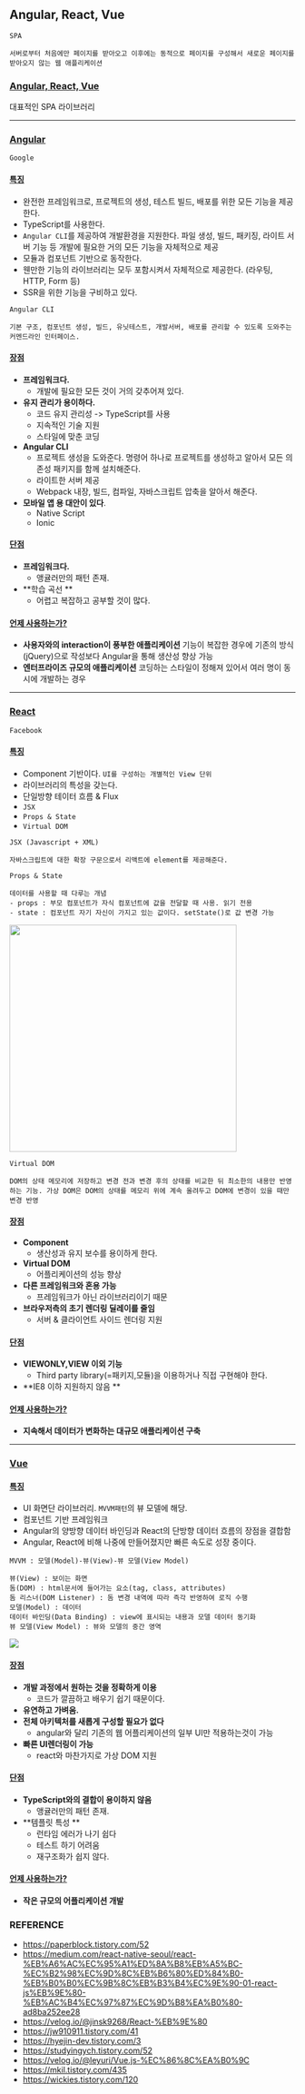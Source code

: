 ## Angular, React, Vue



~~~
SPA

서버로부터 처음에만 페이지를 받아오고 이후에는 동적으로 페이지를 구성해서 새로운 페이지를 받아오지 않는 웹 애플리케이션
~~~



### <u>Angular, React, Vue</u>

대표적인 SPA 라이브러리

***

### <u>Angular</u>

`Google`

#### <u>특징</u>

* 완전한 프레임워크로, 프로젝트의 생성, 테스트 빌드, 배포를 위한 모든 기능을 제공한다.
* TypeScript를 사용한다.
* `Angular CLI`를 제공하여 개발환경을 지원한다. 파일 생성, 빌드, 패키징, 라이트 서버 기능 등 개발에 필요한 거의 모든 기능을 자체적으로 제공
* 모듈과 컴포넌트 기반으로 동작한다.
* 웬만한 기능의 라이브러리는 모두 포함시켜서 자체적으로 제공한다.  (라우팅, HTTP, Form 등)
* SSR을 위한 기능을 구비하고 있다.

~~~
Angular CLI

기본 구조, 컴포넌트 생성, 빌드, 유닛테스트, 개발서버, 배포를 관리할 수 있도록 도와주는 커멘드라인 인터페이스.
~~~

#### <u>장점</u>

* **프레임워크다.**
  * 개발에 필요한 모든 것이 거의 갖추어져 있다.
* **유지 관리가 용이하다.**
  * 코드 유지 관리성 -> TypeScript를 사용
  * 지속적인 기술 지원
  * 스타일에 맞춘 코딩
* **Angular CLI**
  * 프로젝트 생성을 도와준다. 
    명령어 하나로 프로젝트를 생성하고 알아서 모든 의존성 패키지를 함께 설치해준다.
  * 라이트한 서버 제공
  * Webpack 내장,  빌드, 컴파일, 자바스크립트 압축을 알아서 해준다.
* **모바일 앱 용 대안이 있다**.
  * Native Script
  * Ionic

#### <u>단점</u>

* **프레임워크다.**
  * 앵귤러만의 패턴 존재.
* **학습 곡선 **
  * 어렵고 복잡하고 공부할 것이 많다.

#### <u>언제 사용하는가?</u>

* **사용자와의 interaction이 풍부한 애플리케이션**
  기능이 복잡한 경우에 기존의 방식(jQuery)으로 작성보다 Angular을 통해 생산성 향상 가능
* **엔터프라이즈 규모의 애플리케이션**
  코딩하는 스타일이 정해져 있어서 여러 명이 동시에 개발하는 경우

***

### <u>React</u>

`Facebook`

#### <u>특징</u>

* Component 기반이다. 
  `UI를 구성하는 개별적인 View 단위`
* 라이브러리의 특성을 갖는다.
* 단일방향 테이터 흐름 & Flux
* `JSX`
* `Props & State`
* `Virtual DOM`

~~~
JSX (Javascript + XML)

자바스크립트에 대한 확장 구문으로서 리액트에 element를 제공해준다.
~~~

~~~
Props & State

데이터를 사용할 때 다루는 개념
- props : 부모 컴포넌트가 자식 컴포넌트에 값을 전달할 때 사용. 읽기 전용 
- state : 컴포넌트 자기 자신이 가지고 있는 값이다. setState()로 값 변경 가능
~~~

<img width="400" src="C:\Users\jyb63\Desktop\취업스터디\1st\BJY\resource\props_state.jpg">

~~~
Virtual DOM

DOM의 상태 메모리에 저장하고 변경 전과 변경 후의 상태를 비교한 뒤 최소한의 내용만 반영하는 기능. 가상 DOM은 DOM의 상태를 메모리 위에 계속 올려두고 DOM에 변경이 있을 때만 변경 반영
~~~

#### <u>장점</u>

* **Component**
  * 생산성과 유지 보수를 용이하게 한다.
* **Virtual DOM**
  * 어플리케이션의 성능 향상
* **다른 프레임워크와 혼용 가능**
  * 프레임워크가 아닌 라이브러리이기 때문
* **브라우저측의 초기 렌더링 딜레이를 줄임**
  * 서버 & 클라이언트 사이드 렌더링 지원

#### <u>단점</u>

* **VIEWONLY,VIEW 이외 기능**
  * Third party library(=패키지,모듈)을 이용하거나 직접 구현해야 한다.
* **IE8 이하 지원하지 않음 **

#### <u>언제 사용하는가?</u>

* **지속해서 데이터가 변화하는 대규모 애플리케이션 구축**

***

### <u>Vue</u>

#### <u>특징</u>

* UI 화면단 라이브러리. `MVVM패턴`의 뷰 모델에 해당.
* 컴포넌트 기반 프레임워크
* Angular의 양방향 데이터 바인딩과 React의 단방향 데이터 흐름의 장점을 결합함
* Angular, React에 비해 나중에 만들어졌지만 빠른 속도로 성장 중이다.

~~~
MVVM : 모델(Model)-뷰(View)-뷰 모델(View Model) 

뷰(View) : 보이는 화면
돔(DOM) : html문서에 들어가는 요소(tag, class, attributes)
돔 리스너(DOM Listener) : 돔 변경 내역에 따라 즉각 반영하여 로직 수행
모델(Model) : 데이터
데이터 바인딩(Data Binding) : view에 표시되는 내용과 모델 데이터 동기화
뷰 모델(View Model) : 뷰와 모델의 중간 영역
~~~

![](C:\Users\jyb63\Desktop\취업스터디\1st\BJY\resource\mvvm.jpg)

#### <u>장점</u>

* **개발 과정에서 원하는 것을 정확하게 이용**
  * 코드가 깔끔하고 배우기 쉽기 때문이다.
* **유연하고 가벼움.**
* **전체 아키텍처를 새롭게 구성할 필요가 없다**
  * angular와 달리 기존의 웹 어플리케이션의 일부 UI만 적용하는것이 가능
* **빠른 UI렌더링이 가능**
  * react와 마찬가지로 가상 DOM 지원

#### <u>단점</u>

* **TypeScript와의 결합이 용이하지 않음**
  * 앵귤러만의 패턴 존재.
* **템플릿 특성 **
  * 런타임 에러가 나기 쉽다
  * 테스트 하기 어려움
  * 재구조화가 쉽지 않다.

#### <u>언제 사용하는가?</u>

* **작은 규모의 어플리케이션 개발**







### REFERENCE

* https://paperblock.tistory.com/52
* https://medium.com/react-native-seoul/react-%EB%A6%AC%EC%95%A1%ED%8A%B8%EB%A5%BC-%EC%B2%98%EC%9D%8C%EB%B6%80%ED%84%B0-%EB%B0%B0%EC%9B%8C%EB%B3%B4%EC%9E%90-01-react-js%EB%9E%80-%EB%AC%B4%EC%97%87%EC%9D%B8%EA%B0%80-ad8ba252ee28
* https://velog.io/@jinsk9268/React-%EB%9E%80
* https://jw910911.tistory.com/41
* https://hyejin-dev.tistory.com/3
* https://studyingych.tistory.com/52
* https://velog.io/@leyuri/Vue.js-%EC%86%8C%EA%B0%9C
* https://mkil.tistory.com/435
* https://wickies.tistory.com/120

